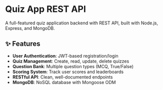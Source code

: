 # Quiz App REST API
A full-featured quiz application backend with REST API, built with Node.js, Express, and MongoDB.

## ✨ Features
- **User Authentication**: JWT-based registration/login
- **Quiz Management**: Create, read, update, delete quizzes
- **Question Bank**: Multiple question types (MCQ, True/False)
- **Scoring System**: Track user scores and leaderboards
- **RESTful API**: Clean, well-documented endpoints
- **MongoDB**: NoSQL database with Mongoose ODM

